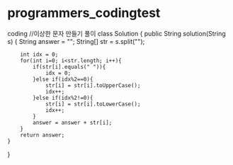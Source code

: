 # programmers_codingtest
coding
//이상한 문자 만들기 풀이
class Solution {
    public String solution(String s) {
        String answer = "";
        String[] str = s.split("");
        
        int idx = 0;
        for(int i=0; i<str.length; i++){
            if(str[i].equals(" ")){
                idx = 0;
            }else if(idx%2==0){
                str[i] = str[i].toUpperCase();
                idx++;
            }else if(idx%2!=0){
                str[i] = str[i].toLowerCase();
                idx++;
            }
            answer = answer + str[i];
        }
        return answer;
    }
}
